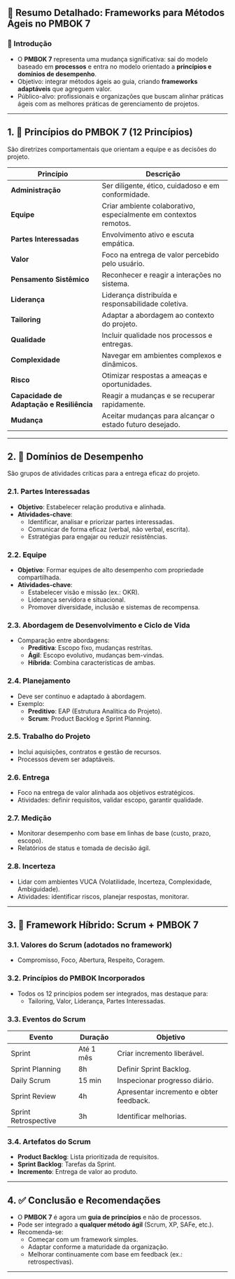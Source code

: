 
## 🧠 Resumo Detalhado: Frameworks para Métodos Ágeis no PMBOK 7

### 📌 Introdução
- O **PMBOK 7** representa uma mudança significativa: sai do modelo baseado em **processos** e entra no modelo orientado a **princípios e domínios de desempenho**.
- Objetivo: integrar métodos ágeis ao guia, criando **frameworks adaptáveis** que agreguem valor.
- Público-alvo: profissionais e organizações que buscam alinhar práticas ágeis com as melhores práticas de gerenciamento de projetos.

---

## 1. 🧩 Princípios do PMBOK 7 (12 Princípios)
São diretrizes comportamentais que orientam a equipe e as decisões do projeto.

| Princípio | Descrição |
|-----------|-----------|
| **Administração** | Ser diligente, ético, cuidadoso e em conformidade. |
| **Equipe** | Criar ambiente colaborativo, especialmente em contextos remotos. |
| **Partes Interessadas** | Envolvimento ativo e escuta empática. |
| **Valor** | Foco na entrega de valor percebido pelo usuário. |
| **Pensamento Sistêmico** | Reconhecer e reagir a interações no sistema. |
| **Liderança** | Liderança distribuída e responsabilidade coletiva. |
| **Tailoring** | Adaptar a abordagem ao contexto do projeto. |
| **Qualidade** | Incluir qualidade nos processos e entregas. |
| **Complexidade** | Navegar em ambientes complexos e dinâmicos. |
| **Risco** | Otimizar respostas a ameaças e oportunidades. |
| **Capacidade de Adaptação e Resiliência** | Reagir a mudanças e se recuperar rapidamente. |
| **Mudança** | Aceitar mudanças para alcançar o estado futuro desejado. |

---

## 2. 🎯 Domínios de Desempenho
São grupos de atividades críticas para a entrega eficaz do projeto.

### 2.1. Partes Interessadas
- **Objetivo**: Estabelecer relação produtiva e alinhada.
- **Atividades-chave**:
  - Identificar, analisar e priorizar partes interessadas.
  - Comunicar de forma eficaz (verbal, não verbal, escrita).
  - Estratégias para engajar ou reduzir resistências.

### 2.2. Equipe
- **Objetivo**: Formar equipes de alto desempenho com propriedade compartilhada.
- **Atividades-chave**:
  - Estabelecer visão e missão (ex.: OKR).
  - Liderança servidora e situacional.
  - Promover diversidade, inclusão e sistemas de recompensa.

### 2.3. Abordagem de Desenvolvimento e Ciclo de Vida
- Comparação entre abordagens:
  - **Preditiva**: Escopo fixo, mudanças restritas.
  - **Ágil**: Escopo evolutivo, mudanças bem-vindas.
  - **Híbrida**: Combina características de ambas.

### 2.4. Planejamento
- Deve ser contínuo e adaptado à abordagem.
- Exemplo:
  - **Preditivo**: EAP (Estrutura Analítica do Projeto).
  - **Scrum**: Product Backlog e Sprint Planning.

### 2.5. Trabalho do Projeto
- Inclui aquisições, contratos e gestão de recursos.
- Processos devem ser adaptáveis.

### 2.6. Entrega
- Foco na entrega de valor alinhada aos objetivos estratégicos.
- Atividades: definir requisitos, validar escopo, garantir qualidade.

### 2.7. Medição
- Monitorar desempenho com base em linhas de base (custo, prazo, escopo).
- Relatórios de status e tomada de decisão ágil.

### 2.8. Incerteza
- Lidar com ambientes VUCA (Volatilidade, Incerteza, Complexidade, Ambiguidade).
- Atividades: identificar riscos, planejar respostas, monitorar.

---

## 3. 🔁 Framework Híbrido: Scrum + PMBOK 7
### 3.1. Valores do Scrum (adotados no framework)
- Compromisso, Foco, Abertura, Respeito, Coragem.

### 3.2. Princípios do PMBOK Incorporados
- Todos os 12 princípios podem ser integrados, mas destaque para:
  - Tailoring, Valor, Liderança, Partes Interessadas.

### 3.3. Eventos do Scrum
| Evento | Duração | Objetivo |
|--------|---------|----------|
| Sprint | Até 1 mês | Criar incremento liberável. |
| Sprint Planning | 8h | Definir Sprint Backlog. |
| Daily Scrum | 15 min | Inspecionar progresso diário. |
| Sprint Review | 4h | Apresentar incremento e obter feedback. |
| Sprint Retrospective | 3h | Identificar melhorias. |

### 3.4. Artefatos do Scrum
- **Product Backlog**: Lista prioritizada de requisitos.
- **Sprint Backlog**: Tarefas da Sprint.
- **Incremento**: Entrega de valor ao produto.

---

## 4. ✅ Conclusão e Recomendações
- O **PMBOK 7** é agora um **guia de princípios** e não de processos.
- Pode ser integrado a **qualquer método ágil** (Scrum, XP, SAFe, etc.).
- Recomenda-se:
  - Começar com um framework simples.
  - Adaptar conforme a maturidade da organização.
  - Melhorar continuamente com base em feedback (ex.: retrospectivas).

---
